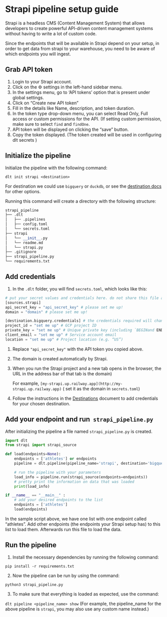 # Strapi pipeline setup guide

Strapi is a headless CMS (Content Management System) that allows developers to create powerful API-driven content management systems without having to write a lot of custom code.

Since the endpoints that will be available in Strapi depend on your setup, in order to get data from strapi to your warehouse, you need to be aware of which endpoints you will ingest.

## Grab API token

1. Login to your Strapi account.
2. Click on the  ⚙️ settings in the left-hand sidebar menu.
3. In the settings menu, go to ‘API tokens’ option that is present under global settings.
4. Click on “Create new API token”
5. Fill in the details like Name, description, and token duration.
6. In the token type drop-down menu, you can select Read Only, Full access or custom permissions for the API. (If setting custom permission, make sure to select `find` and `findOne`.
7. API token will be displayed on clicking the “save” button.
8. Copy the token displayed. (The token created will be used in configuring dlt secrets )

## Initialize the pipeline

Initialize the pipeline with the following command:

`dlt init strapi <destination>`

For destination we could use `bigquery` or `duckdb`,  or see the [destination docs](https://dlthub.com/docs/destinations) for other options.

Running this command will create a directory with the following structure:

```python
strapi_pipeline
├── .dlt
│   ├── .pipelines
│   ├── config.toml
│   └── secrets.toml
├── strapi
│   └── __init__.py
│   └── readme.md
│   └── strapi.py
├── .gitignore
├── strapi_pipeline.py
└── requirements.txt
```

## **Add credentials**

1. In the `.dlt` folder, you will find `secrets.toml`, which looks like this:

```python
# put your secret values and credentials here. do not share this file and do not push it to github
[sources.strapi]
api_secret_key = "api_secret_key" # please set me up!
domain = "domain" # please set me up!

[destination.bigquery.credentials] # the credentials required will change based on the destination
project_id = "set me up" # GCP project ID
private_key = "set me up" # Unique private key (including `BEGINand END PRIVATE KEY`)
client_email = "set me up" # Service account email
location = "set me up" # Project location (e.g. “US”)
```

1. Replace `"api_secret_key"` with the API token you copied above.
2. The domain is created automatically by Strapi. 
3. When you run the Strapi project and a new tab opens in the browser, the URL in the address bar of that tab is the domain) 
    
    For example, `[my-strapi.up.railway.app](http://my-strapi.up.railway.app)` ( set it as the domain in `secrets.toml`)
    
4. Follow the instructions in the [Destinations](https://dlthub.com/docs/destinations) document to add credentials for your chosen destination.

## Add your endpoint and run  **`strapi_pipeline.py`**

After initializing the pipeline a file named `strapi_pipeline.py` is created.

```python
import dlt
from strapi import strapi_source

def load(endpoints=None):
    endpoints = ['athletes'] or endpoints
    pipeline = dlt.pipeline(pipeline_name='strapi', destination='bigquery', dataset_name='strapi_data')

    # run the pipeline with your parameters
    load_info = pipeline.run(strapi_source(endpoints=endpoints))
    # pretty print the information on data that was loaded
    print(load_info)

if __name__ == "__main__" :
    # add your desired endpoints to the list
    endpoints = ['athletes']
    load(endpoints)
```

In the sample script above, we have one list with one endpoint called “athletes”. Add other endpoints (the endpoints your Strapi setup has) to this list to load them. Afterwards run this file to load the data.

## Run the pipeline

1. Install the necessary dependencies by running the following command:

`pip install -r requirements.txt`

2. Now the pipeline can be run by using the command:

`python3 strapi_pipeline.py`

3. To make sure that everything is loaded as expected, use the command:

`dlt pipeline <pipeline_name> show`
(For example, the pipeline_name for the above pipeline is `strapi`, you may also use any custom name instead.)